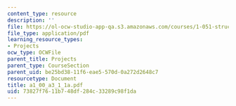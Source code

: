 ```yaml
---
content_type: resource
description: ''
file: https://ol-ocw-studio-app-qa.s3.amazonaws.com/courses/1-051-structural-engineering-design-fall-2003/73827f7611b748df284c33289c98f1da_a1_00_a3_1_1a.pdf
file_type: application/pdf
learning_resource_types:
- Projects
ocw_type: OCWFile
parent_title: Projects
parent_type: CourseSection
parent_uid: be25bd38-11f6-eae5-570d-0a272d2648c7
resourcetype: Document
title: a1_00_a3_1_1a.pdf
uid: 73827f76-11b7-48df-284c-33289c98f1da
---
```

